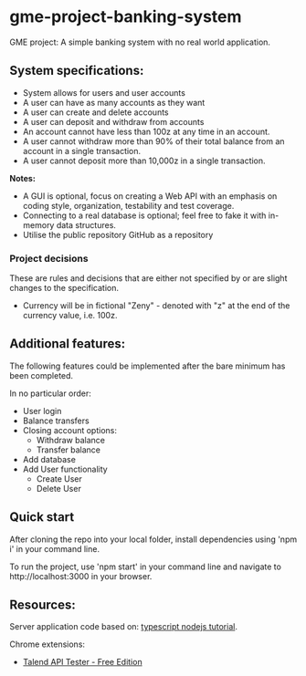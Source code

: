 # gme-project-banking-system
GME project: A simple banking system with no real world application.

## System specifications:
- System allows for users and user accounts
- A user can have as many accounts as they want
- A user can create and delete accounts
- A user can deposit and withdraw from accounts
- An account cannot have less than 100z at any time in an account.
- A user cannot withdraw more than 90% of their total balance from an account in a single transaction.
- A user cannot deposit more than 10,000z in a single transaction.

**Notes:**
- A GUI is optional, focus on creating a Web API with an emphasis on  coding style, organization, testability and test coverage.
- Connecting to a real database is optional; feel free to fake it with in-memory data structures.
- Utilise the public repository GitHub as a repository

### Project decisions
These are rules and decisions that are either not specified by or are slight changes to the specification.

- Currency will be in fictional "Zeny" - denoted with "z" at the end of the currency value, i.e. 100z.

## Additional features:
The following features could be implemented after the bare minimum has been completed.

In no particular order:
- User login
- Balance transfers
- Closing account options:
  - Withdraw balance
  - Transfer balance
- Add database
- Add User functionality
  - Create User
  - Delete User

## Quick start
After cloning the repo into your local folder, install dependencies using 'npm i' in your command line. 

To run the project, use 'npm start' in your command line and navigate to http://localhost:3000 in your browser.


## Resources:
Server application code based on: [typescript nodejs tutorial](https://dev.to/wizdomtek/typescript-express-building-robust-apis-with-nodejs-1fln).

Chrome extensions:
  - [Talend API Tester - Free Edition](https://chromewebstore.google.com/detail/talend-api-tester-free-ed/aejoelaoggembcahagimdiliamlcdmfm)
